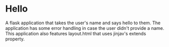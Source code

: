 # Hello

 A flask application that takes the user's name and says hello to them. The application has some error handling in case the user didn't provide a name. This application also features layout.html that uses jinjav's extends property.